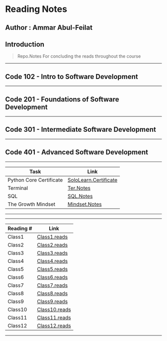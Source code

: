 # Reading Notes

## Author : Ammar Abul-Feilat

## Introduction

> Repo.Notes For concluding the reads throughout the course

---

## Code 102 - Intro to Software Development

---

## Code 201 - Foundations of Software Development

---

## Code 301 - Intermediate Software Development

---

## Code 401 - Advanced Software Development

---

| Task                    | Link                                      |
| ----------------------- | ----------------------------------------- |
| Python Core Certificate | [SoloLearn.Certificate](SoloLear_Cert.md) |
| Terminal                | [Ter.Notes](<terminal(Tutorials).md>)     |
| SQL                     | [SQL.Notes](sql.md)                       |
| The Growth Mindset      | [Mindset.Notes](TheGrowthMindset.md)      |

---

---

| Reading # | Link                                          |
| --------- | --------------------------------------------- |
| Class1    | [Class1.reads](Read.Classes/Read.Class1.md)   |
| Class2    | [Class2.reads](Read.Classes/Read.Class2.md)   |
| Class3    | [Class3.reads](Read.Classes/Read.Class3.md)   |
| Class4    | [Class4.reads](Read.Classes/Read.Class4.md)   |
| Class5    | [Class5.reads](Read.Classes/Read.Class5.md)   |
| Class6    | [Class6.reads](Read.Classes/Read.Class6.md)   |
| Class7    | [Class7.reads](Read.Classes/Read.Class7.md)   |
| Class8    | [Class8.reads](Read.Classes/Read.Class8.md)   |
| Class9    | [Class9.reads](Read.Classes/Read.Class9.md)   |
| Class10   | [Class10.reads](Read.Classes/Read.Class10.md) |
| Class11   | [Class11.reads](Read.Classes/Read.Class11.md) |
| Class12   | [Class12.reads](Read.Classes/Read.Class12.md) |

---
